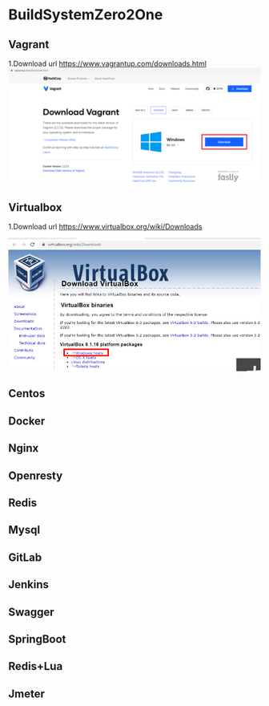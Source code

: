 # BuildSystemZero2One
## Vagrant
1.Download url
https://www.vagrantup.com/downloads.html
![alt text](https://github.com/iosoft2020/BuildSystemZero2One/blob/main/images/Vagrant1.PNG)

## Virtualbox
1.Download url
https://www.virtualbox.org/wiki/Downloads

![alt text](https://github.com/iosoft2020/BuildSystemZero2One/blob/main/images/Virtualbox1.PNG?raw=true)

## Centos
## Docker
## Nginx
## Openresty
## Redis
## Mysql
## GitLab
## Jenkins
## Swagger
## SpringBoot
## Redis+Lua
## Jmeter
